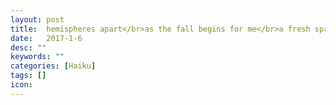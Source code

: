 ```yaml
---
layout: post
title:  hemispheres apart</br>as the fall begins for me</br>a fresh spring for you
date:   2017-1-6
desc: ""
keywords: ""
categories: [Haiku]
tags: []
icon:
---
```

